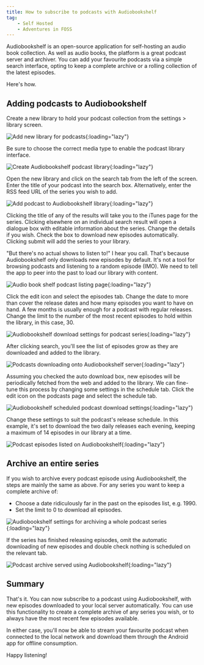 ```yaml
---
title: How to subscribe to podcasts with Audiobookshelf
tag:
    - Self Hosted
    - Adventures in FOSS
---
```


Audiobookshelf is an open-source application for self-hosting an audio book collection. As well as audio books, the platform is a great podcast server and archiver. You can add your favourite podcasts via a simple search interface, opting to keep a complete archive or a rolling collection of the latest episodes. 

Here's how.

## Adding podcasts to Audiobookshelf

Create a new library to hold your podcast collection from the settings > library screen. 

![Add new library for podcasts](/assets/images/2023/audiobookshelf-1-create-podcast-library.jpg "Screenshot of Audiobookshelf library management"){:loading="lazy"}

Be sure to choose the correct media type to enable the podcast library interface.

![Create Audiobookshelf podcast library](/assets/images/2023/audiobookshelf-2-podcast-library-folder.jpg "GAudiobookshelf podcast library Screenshot"){:loading="lazy"}

Open the new library and click on the search tab from the left of the screen. Enter the title of your podcast into the search box. Alternatively, enter the RSS feed URL of the series you wish to add.

![Add podcast to Audiobookshelf library](/assets/images/2023/audiobookshelf-3-add-podcast-to-library.jpg "Audiobookshelf add podcast to library Screenshot"){:loading="lazy"}

Clicking the title of any of the results will take you to the iTunes page for the series. Clicking elsewhere on an individual search result will open a dialogue box with editable information about the series. Change the details if you wish. Check the box to download new episodes automatically. Clicking submit will add the series to your library.

"But there's no actual shows to listen to!" I hear you call. That's because Audiobookshelf only downloads new episodes by default. It's not a tool for browsing podcasts and listening to a random episode (IMO). We need to tell the app to peer into the past to load our library with content.

![Audio book shelf podcast listing page](/assets/images/2023/audiobookshelf-4-podcast-listing-page.jpg "Screenshot of a podcast on Audiobookshelf"){:loading="lazy"}

Click the edit icon and select the episodes tab. Change the date to more than cover the release dates and how many episodes you want to have on hand. A few months is usually enough for a podcast with regular releases. Change the limit to the number of the most recent episodes to hold within the library, in this case, 30.

![Audiobookshelf download settings for podcast series](/assets/images/2023/audiobookshelf-5-download-past-episodes.jpg "Screenshot of Audio book shelf settings page"){:loading="lazy"}

After clicking search, you'll see the list of episodes grow as they are downloaded and added to the library.

![Podcasts downloading onto Audiobookshelf server](/assets/images/2023/audiobookshelf-6-select-podcast-episodes.jpg "Screenshot of Audiobookshelf showing podcast episodes discovered"){:loading="lazy"}

Assuming you checked the auto download box, new episodes will be periodically fetched from the web and added to the library. We can fine-tune this process by changing some settings in the schedule tab. Click the edit icon on the podcasts page and select the schedule tab.

![Audiobookshelf scheduled podcast download settings](/assets/images/2023/audiobookshelf-7-schedule-podcast-downloads.jpg "Screenshot of podcast download settings in audio book shelf"){:loading="lazy"}

Change these settings to suit the podcast's release schedule. In this example, it's set to download the two daily releases each evening, keeping a maximum of 14 episodes in our library at a time.

![Podcast episodes listed on Audiobookshelf](/assets/images/2023/audiobookshelf-podcast-page.gif "GIF of Audiobookshelf locally hosted podcast episodes"){:loading="lazy"}

## Archive an entire series

If you wish to archive every podcast episode using Audiobookshelf, the steps are mainly the same as above. For any series you want to keep a complete archive of:

- Choose a date ridiculously far in the past on the episodes list, e.g. 1990.
- Set the limit to 0 to download all episodes.

![Audiobookshelf settings for archiving a whole podcast series](/assets/images/2023/audio-book-shelf-archive-entire-podcast-series.jpg "Audiobookshelf settings for downloading entire podcast"){:loading="lazy"}

If the series has finished releasing episodes, omit the automatic downloading of new episodes and double check nothing is scheduled on the relevant tab.

![Podcast archive served using Audiobookshelf](/assets/images/2023/self-hosted-podcast-archive.jpg "Screenshot of self-hosted podcast archive using Audiobookshelf"){:loading="lazy"}

## Summary

That's it. You can now subscribe to a podcast using Audiobookshelf, with new episodes downloaded to your local server automatically. You can use this functionality to create a complete archive of any series you wish, or to always have the most recent few episodes available. 

In either case, you'll now be able to stream your favourite podcast when connected to the local network and download them through the Android app for offline consumption.

Happy listening!
